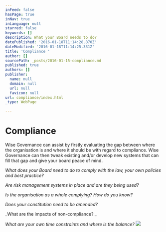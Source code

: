 ```yaml
---
inFeed: false
hasPage: true
inNav: true
inLanguage: null
starred: false
keywords: []
description: What your Board needs to do?
datePublished: '2016-01-18T11:14:28.870Z'
dateModified: '2016-01-18T11:14:25.331Z'
title: 'Compliance '
author: []
sourcePath: _posts/2016-01-15-compliance.md
published: true
authors: []
publisher:
  name: null
  domain: null
  url: null
  favicon: null
url: compliance/index.html
_type: WebPage

---
```

# Compliance 

Wise Governance can assist by firstly evaluating the gap
between where the organisation is and where it should be with regard to compliance. Wise 
Governance can then tweak existing and/or develop new systems that can fill 
that gap and give your board peace of mind.

_What does your Board need to do to comply with the law, your own policies and best practice?_

_Are risk management systems in place and are they being used?_

_Is the organisation as a whole complying? How do you know?_

_Does your constitution need to be amended?_

_What are the impacts of non-compliance? _

_What are your own time constraints and where is the balance?_
![](https://the-grid-user-content.s3-us-west-2.amazonaws.com/8cf1af9d-5395-4bb9-acd7-111f42fa04c1.png)